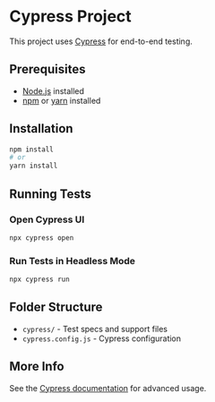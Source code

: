 # Cypress Project

This project uses [Cypress](https://www.cypress.io/) for end-to-end testing.

## Prerequisites

- [Node.js](https://nodejs.org/) installed
- [npm](https://www.npmjs.com/) or [yarn](https://yarnpkg.com/) installed

## Installation

```bash
npm install
# or
yarn install
```

## Running Tests

### Open Cypress UI

```bash
npx cypress open
```

### Run Tests in Headless Mode

```bash
npx cypress run
```

## Folder Structure

- `cypress/` - Test specs and support files
- `cypress.config.js` - Cypress configuration

## More Info

See the [Cypress documentation](https://docs.cypress.io/) for advanced usage.